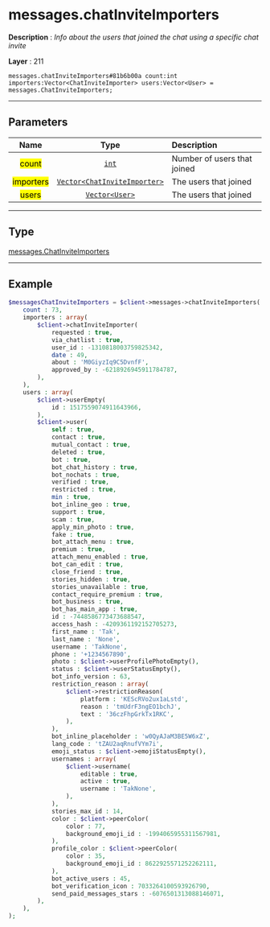 # messages.chatInviteImporters

**Description** : *Info about the users that joined the chat using a specific chat invite*

**Layer** : 211

```tl
messages.chatInviteImporters#81b6b00a count:int importers:Vector<ChatInviteImporter> users:Vector<User> = messages.ChatInviteImporters;
```

---

## Parameters

| Name | Type | Description |
| :---: | :---: | :--- |
| <mark>count</mark> | [`int`](type/int) | Number of users that joined |
| <mark>importers</mark> | [`Vector<ChatInviteImporter>`](type/ChatInviteImporter) | The users that joined |
| <mark>users</mark> | [`Vector<User>`](type/User) | The users that joined |

---

## Type

[messages.ChatInviteImporters](type/messages.ChatInviteImporters)

---

## Example

```php
$messagesChatInviteImporters = $client->messages->chatInviteImporters(
	count : 73,
	importers : array(
		$client->chatInviteImporter(
			requested : true,
			via_chatlist : true,
			user_id : -1310818003759825342,
			date : 49,
			about : 'M0GiyzIq9C5DvnfF',
			approved_by : -6218926945911784787,
		),
	),
	users : array(
		$client->userEmpty(
			id : 1517559074911643966,
		),
		$client->user(
			self : true,
			contact : true,
			mutual_contact : true,
			deleted : true,
			bot : true,
			bot_chat_history : true,
			bot_nochats : true,
			verified : true,
			restricted : true,
			min : true,
			bot_inline_geo : true,
			support : true,
			scam : true,
			apply_min_photo : true,
			fake : true,
			bot_attach_menu : true,
			premium : true,
			attach_menu_enabled : true,
			bot_can_edit : true,
			close_friend : true,
			stories_hidden : true,
			stories_unavailable : true,
			contact_require_premium : true,
			bot_business : true,
			bot_has_main_app : true,
			id : -7448586773473688547,
			access_hash : -4209361192152705273,
			first_name : 'Tak',
			last_name : 'None',
			username : 'TakNone',
			phone : '+1234567890',
			photo : $client->userProfilePhotoEmpty(),
			status : $client->userStatusEmpty(),
			bot_info_version : 63,
			restriction_reason : array(
				$client->restrictionReason(
					platform : 'KEScRVo2ux1aLstd',
					reason : 'tmUdrF3ngEO1bchJ',
					text : '36czFhpGrkTx1RKC',
				),
			),
			bot_inline_placeholder : 'w0QyAJaM3BE5W6xZ',
			lang_code : 'tZAU2aqRnufVYm7i',
			emoji_status : $client->emojiStatusEmpty(),
			usernames : array(
				$client->username(
					editable : true,
					active : true,
					username : 'TakNone',
				),
			),
			stories_max_id : 14,
			color : $client->peerColor(
				color : 77,
				background_emoji_id : -1994065955311567981,
			),
			profile_color : $client->peerColor(
				color : 35,
				background_emoji_id : 8622925571252262111,
			),
			bot_active_users : 45,
			bot_verification_icon : 7033264100593926790,
			send_paid_messages_stars : -6076501313088146071,
		),
	),
);
```